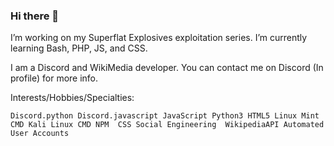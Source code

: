 ### Hi there 👋

I’m working on my Superflat Explosives exploitation series.
I’m currently learning Bash, PHP, JS, and CSS.


I am a Discord and WikiMedia developer. You can contact me on Discord (In profile) for more info.

Interests/Hobbies/Specialties:

`Discord.python
Discord.javascript
JavaScript
Python3
HTML5
Linux Mint CMD
Kali Linux CMD
NPM 
CSS
Social Engineering 
WikipediaAPI
Automated User Accounts`

